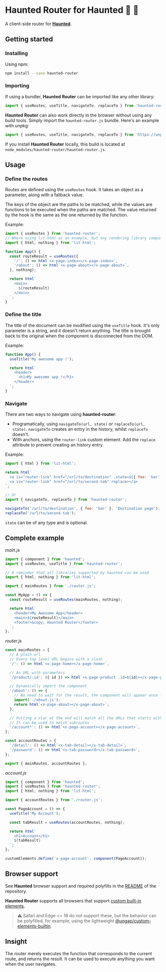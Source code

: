 # Haunted Router for Haunted 🦇 🎃

A client-side router for [**Haunted**](https://github.com/matthewp/haunted).

## Getting started

### Installing

Using npm:
```bash
npm install --save haunted-router
```

### Importing

If using a bundler, **Haunted Router** can be imported like any other library:
```javascript
import { useRoutes, useTitle, navigateTo, replaceTo } from 'haunted-router';
```

**Haunted Router** can also work directly in the browser without using any build tools. Simply import the `haunted-router.js` bundle. Here's an example with unpkg:
```javascript
import { useRoutes, useTitle, navigateTo, replaceTo } from 'https://unpkg.com/haunted-router@^0.0.1/haunted-router.js';
```

If you install **Haunted Router** locally, this build is located at `node_modules/haunted-router/haunted-router.js`.

## Usage

### Define the routes

Routes are defined using the `useRoutes` hook.
It takes an object as a parameter, along with a fallback value.

The keys of the object are the paths to be matched, while the values are functions to be executed when the paths are matched.
The value returned by the hook is the same as the one returned by the function.

Example:
```javascript
import { useRoutes } from 'haunted-router';
// Where using lit-html as an example, but any rendering library compatible with haunted will do
import { html, nothing } from 'lit-html';

function App() {
  const routeResult = useRoutes({
    '/': () => html`<x-page-index></x-page-index>`,
    '/about': () => html`<x-page-about></x-page-about>`,
  }, nothing);

  return html`
    <main>
      ${routeResult}
    </main>
  `;
}
```

### Define the title

The title of the document can be modified using the `useTitle` hook.
It's only parameter is a string, and it doesn't return anything.
The title is brought back to the original when the component is disconnected from the DOM.

Example:
```javascript
function App() {
  useTitle('My awesome app !');

  return html`
    <header>
      <h1>My awesome app !</h1>
    </header>
  `;
}
```

### Navigate

There are two ways to navigate using **haunted-router**:
- Programatically, using `navigateTo(url, state)` or `replaceTo(url, state)`. `navigateTo` creates an entry in the history, whilst `replaceTo` doesn't.
- With anchors, using the `router-link` custom element. Add the `replace` attribute to prevent creating an history entry.

Example:
```javascript
import { html } from 'lit-html';

return html`
  <a is="router-link" href="/url/to/destination" .state=${{ foo: 'bar' }}></a>
  <a is="router-link" href="/url/to/second-tab" replace></a>
`;

// Or
import { navigateTo, replaceTo } from 'haunted-router';

navigateTo('/url/to/destination', { foo: 'bar' }, 'Destination page');
replaceTo('/url/to/second-tab');

```
`state` can be of any type and is optional.

## Complete example

_main.js_
```javascript
import { component } from 'haunted';
import { useRoutes, useTitle } from 'haunted-router';

// A reminder that all libraries supported by haunted can be used
import { html, nothing } from 'lit-html';

import { mainRoutes } from './router.js';

const MyApp = () => {
  const routeResult = useRoutes(mainRoutes, nothing);

  return html`
    <header>My Awesome App</header>
    <main>${routeResult}</main>
    <footer>&copy; Haunted Router</footer>
  `;
};
```

_router.js_
```javascript
const mainRoutes = {
  // A plain url
  // Every top level URL begins with a slash
  '/': () => html`<x-page-home></x-page-home>`,

  // An URL with parameters
  '/product/:id': ({ id }) => html`<x-page-product .id=${id}></x-page-product>`,

  // Dynamically import the component
  '/about': () => {
    // No need to wait for the result, the component will appear once loaded
    import('./about.js');
    return html`<x-page-about></x-page-about>`;
  },

  // Putting a star at the end will match all the URLs that starts with the string
  // It can be used to match subroutes
  '/account*': () => html`<x-page-account></x-page-account>`,
};

const accountRoutes = {
  '/detail': () => html`<x-tab-detail></x-tab-detail>`,
  '/password': () => html`<x-tab-password></x-tab-password>`,
};

export { mainRoutes, accountRoutes };
```

_account.js_
```javascript
import { component } from 'haunted';
import { useRoutes } from 'haunted-router';
import { html, nothing } from 'lit-html';

import { accountRoutes } from './router.js';

const PageAccount = () => {
  useTitle('My Account');

  const tabResult = useRoutes(accountRoutes, nothing);

  return html`
    <h1>Account</h1>
    ${tabResult}
  `;
};

customElements.define('x-page-account', component(PageAccount));
```

## Browser support

See **Haunted** browser support and required polyfills in the [README](https://github.com/matthewp/haunted#use) of the repository.

**Haunted Router** supports all browsers that support [custom built-in elements](https://developer.mozilla.org/en-US/docs/Web/API/CustomElementRegistry#Browser_compatibility).
> ⚠️ Safari and Edge <= 18 do not support these, but the behavior can be polyfilled, for example, using the lightweight [@ungap/custom-elements-builtin](https://github.com/ungap/custom-elements-builtin).

## Insight
The router merely executes the function that corresponds to the current route, and returns the result.
It can be used to execute anything you want when the user navigates.
